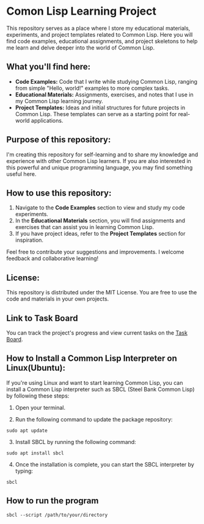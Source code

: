 # Comon Lisp Learning Project

This repository serves as a place where I store my educational materials, experiments, and project templates related to Common Lisp. Here you will find code examples, educational assignments, and project skeletons to help me learn and delve deeper into the world of Common Lisp.

## What you'll find here:

- **Code Examples:** Code that I write while studying Common Lisp, ranging from simple "Hello, world!" examples to more complex tasks.
- **Educational Materials:** Assignments, exercises, and notes that I use in my Common Lisp learning journey.
- **Project Templates:** Ideas and initial structures for future projects in Common Lisp. These templates can serve as a starting point for real-world applications.

## Purpose of this repository:

I'm creating this repository for self-learning and to share my knowledge and experience with other Common Lisp learners. If you are also interested in this powerful and unique programming language, you may find something useful here.

## How to use this repository:

1. Navigate to the **Code Examples** section to view and study my code experiments.
2. In the **Educational Materials** section, you will find assignments and exercises that can assist you in learning Common Lisp.
3. If you have project ideas, refer to the **Project Templates** section for inspiration.

Feel free to contribute your suggestions and improvements. I welcome feedback and collaborative learning!

## License:

This repository is distributed under the MIT License. You are free to use the code and materials in your own projects.

## Link to Task Board

You can track the project's progress and view current tasks on the [Task Board](https://github.com/users/Adroneleh/projects/1).

## How to Install a Common Lisp Interpreter on Linux(Ubuntu):

If you're using Linux and want to start learning Common Lisp, you can install a Common Lisp interpreter such as SBCL (Steel Bank Common Lisp) by following these steps:

1. Open your terminal.

2. Run the following command to update the package repository:

```shell
sudo apt update
```

3. Install SBCL by running the following command:

```shell
sudo apt install sbcl
```

4. Once the installation is complete, you can start the SBCL interpreter by typing:

```shell
sbcl
```

## How to run the program

```shell
sbcl --script /path/to/your/directory
```
